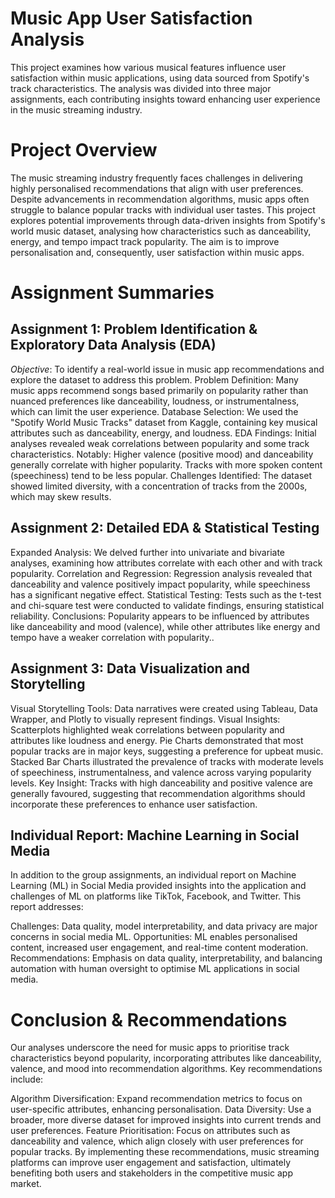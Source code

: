 # Music App User Satisfaction Analysis #
This project examines how various musical features influence user satisfaction within music applications, using data sourced from Spotify's track characteristics. The analysis was divided into three major assignments, each contributing insights toward enhancing user experience in the music streaming industry.

# Project Overview #
The music streaming industry frequently faces challenges in delivering highly personalised recommendations that align with user preferences. Despite advancements in recommendation algorithms, music apps often struggle to balance popular tracks with individual user tastes. This project explores potential improvements through data-driven insights from Spotify's world music dataset, analysing how characteristics such as danceability, energy, and tempo impact track popularity. The aim is to improve personalisation and, consequently, user satisfaction within music apps.

# Assignment Summaries #
## Assignment 1: Problem Identification & Exploratory Data Analysis (EDA) ##
_Objective_: To identify a real-world issue in music app recommendations and explore the dataset to address this problem.
Problem Definition: Many music apps recommend songs based primarily on popularity rather than nuanced preferences like danceability, loudness, or instrumentalness, which can limit the user experience.
Database Selection: We used the "Spotify World Music Tracks" dataset from Kaggle, containing key musical attributes such as danceability, energy, and loudness.
EDA Findings: Initial analyses revealed weak correlations between popularity and some track characteristics. Notably:
Higher valence (positive mood) and danceability generally correlate with higher popularity.
Tracks with more spoken content (speechiness) tend to be less popular.
Challenges Identified: The dataset showed limited diversity, with a concentration of tracks from the 2000s, which may skew results.

## Assignment 2: Detailed EDA & Statistical Testing ##
Expanded Analysis: We delved further into univariate and bivariate analyses, examining how attributes correlate with each other and with track popularity.
Correlation and Regression: Regression analysis revealed that danceability and valence positively impact popularity, while speechiness has a significant negative effect.
Statistical Testing: Tests such as the t-test and chi-square test were conducted to validate findings, ensuring statistical reliability.
Conclusions: Popularity appears to be influenced by attributes like danceability and mood (valence), while other attributes like energy and tempo have a weaker correlation with popularity..

## Assignment 3: Data Visualization and Storytelling ##
Visual Storytelling Tools: Data narratives were created using Tableau, Data Wrapper, and Plotly to visually represent findings.
Visual Insights:
Scatterplots highlighted weak correlations between popularity and attributes like loudness and energy.
Pie Charts demonstrated that most popular tracks are in major keys, suggesting a preference for upbeat music.
Stacked Bar Charts illustrated the prevalence of tracks with moderate levels of speechiness, instrumentalness, and valence across varying popularity levels.
Key Insight: Tracks with high danceability and positive valence are generally favoured, suggesting that recommendation algorithms should incorporate these preferences to enhance user satisfaction.

## Individual Report: Machine Learning in Social Media ##
In addition to the group assignments, an individual report on Machine Learning (ML) in Social Media provided insights into the application and challenges of ML on platforms like TikTok, Facebook, and Twitter. This report addresses:

Challenges: Data quality, model interpretability, and data privacy are major concerns in social media ML.
Opportunities: ML enables personalised content, increased user engagement, and real-time content moderation.
Recommendations: Emphasis on data quality, interpretability, and balancing automation with human oversight to optimise ML applications in social media.

# Conclusion & Recommendations #
Our analyses underscore the need for music apps to prioritise track characteristics beyond popularity, incorporating attributes like danceability, valence, and mood into recommendation algorithms. Key recommendations include:

Algorithm Diversification: Expand recommendation metrics to focus on user-specific attributes, enhancing personalisation.
Data Diversity: Use a broader, more diverse dataset for improved insights into current trends and user preferences.
Feature Prioritisation: Focus on attributes such as danceability and valence, which align closely with user preferences for popular tracks.
By implementing these recommendations, music streaming platforms can improve user engagement and satisfaction, ultimately benefiting both users and stakeholders in the competitive music app market.

